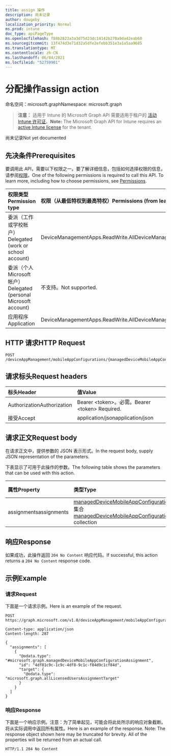 ```yaml
---
title: assign 操作
description: 尚未记录
author: dougeby
localization_priority: Normal
ms.prod: intune
doc_type: apiPageType
ms.openlocfilehash: f88b2823a3a3d75d23dc14142b270a9da42eab60
ms.sourcegitcommit: 13f474d3e71d32a5dfe2efebb351e3a1a5aa9685
ms.translationtype: MT
ms.contentlocale: zh-CN
ms.lasthandoff: 06/04/2021
ms.locfileid: "52759901"
---
```

# <a name="assign-action"></a><span data-ttu-id="01004-103">分配操作</span><span class="sxs-lookup"><span data-stu-id="01004-103">assign action</span></span>

<span data-ttu-id="01004-104">命名空间：microsoft.graph</span><span class="sxs-lookup"><span data-stu-id="01004-104">Namespace: microsoft.graph</span></span>

> <span data-ttu-id="01004-105">**注意：** 适用于 Intune 的 Microsoft Graph API 需要适用于租户的 [活动 Intune 许可证](https://go.microsoft.com/fwlink/?linkid=839381)。</span><span class="sxs-lookup"><span data-stu-id="01004-105">**Note:** The Microsoft Graph API for Intune requires an [active Intune license](https://go.microsoft.com/fwlink/?linkid=839381) for the tenant.</span></span>

<span data-ttu-id="01004-106">尚未记录</span><span class="sxs-lookup"><span data-stu-id="01004-106">Not yet documented</span></span>

## <a name="prerequisites"></a><span data-ttu-id="01004-107">先决条件</span><span class="sxs-lookup"><span data-stu-id="01004-107">Prerequisites</span></span>
<span data-ttu-id="01004-p101">要调用此 API，需要以下权限之一。要了解详细信息，包括如何选择权限的信息，请参阅[权限](/graph/permissions-reference)。</span><span class="sxs-lookup"><span data-stu-id="01004-p101">One of the following permissions is required to call this API. To learn more, including how to choose permissions, see [Permissions](/graph/permissions-reference).</span></span>

|<span data-ttu-id="01004-110">权限类型</span><span class="sxs-lookup"><span data-stu-id="01004-110">Permission type</span></span>|<span data-ttu-id="01004-111">权限（从最低特权到最高特权）</span><span class="sxs-lookup"><span data-stu-id="01004-111">Permissions (from least to most privileged)</span></span>|
|:---|:---|
|<span data-ttu-id="01004-112">委派（工作或学校帐户）</span><span class="sxs-lookup"><span data-stu-id="01004-112">Delegated (work or school account)</span></span>|<span data-ttu-id="01004-113">DeviceManagementApps.ReadWrite.All</span><span class="sxs-lookup"><span data-stu-id="01004-113">DeviceManagementApps.ReadWrite.All</span></span>|
|<span data-ttu-id="01004-114">委派（个人 Microsoft 帐户）</span><span class="sxs-lookup"><span data-stu-id="01004-114">Delegated (personal Microsoft account)</span></span>|<span data-ttu-id="01004-115">不支持。</span><span class="sxs-lookup"><span data-stu-id="01004-115">Not supported.</span></span>|
|<span data-ttu-id="01004-116">应用程序</span><span class="sxs-lookup"><span data-stu-id="01004-116">Application</span></span>|<span data-ttu-id="01004-117">DeviceManagementApps.ReadWrite.All</span><span class="sxs-lookup"><span data-stu-id="01004-117">DeviceManagementApps.ReadWrite.All</span></span>|

## <a name="http-request"></a><span data-ttu-id="01004-118">HTTP 请求</span><span class="sxs-lookup"><span data-stu-id="01004-118">HTTP Request</span></span>
<!-- {
  "blockType": "ignored"
}
-->
``` http
POST /deviceAppManagement/mobileAppConfigurations/{managedDeviceMobileAppConfigurationId}/assign
```

## <a name="request-headers"></a><span data-ttu-id="01004-119">请求标头</span><span class="sxs-lookup"><span data-stu-id="01004-119">Request headers</span></span>
|<span data-ttu-id="01004-120">标头</span><span class="sxs-lookup"><span data-stu-id="01004-120">Header</span></span>|<span data-ttu-id="01004-121">值</span><span class="sxs-lookup"><span data-stu-id="01004-121">Value</span></span>|
|:---|:---|
|<span data-ttu-id="01004-122">Authorization</span><span class="sxs-lookup"><span data-stu-id="01004-122">Authorization</span></span>|<span data-ttu-id="01004-123">Bearer &lt;token&gt;。必需。</span><span class="sxs-lookup"><span data-stu-id="01004-123">Bearer &lt;token&gt; Required.</span></span>|
|<span data-ttu-id="01004-124">接受</span><span class="sxs-lookup"><span data-stu-id="01004-124">Accept</span></span>|<span data-ttu-id="01004-125">application/json</span><span class="sxs-lookup"><span data-stu-id="01004-125">application/json</span></span>|

## <a name="request-body"></a><span data-ttu-id="01004-126">请求正文</span><span class="sxs-lookup"><span data-stu-id="01004-126">Request body</span></span>
<span data-ttu-id="01004-127">在请求正文中，提供参数的 JSON 表示形式。</span><span class="sxs-lookup"><span data-stu-id="01004-127">In the request body, supply JSON representation of the parameters.</span></span>

<span data-ttu-id="01004-128">下表显示了可用于此操作的参数。</span><span class="sxs-lookup"><span data-stu-id="01004-128">The following table shows the parameters that can be used with this action.</span></span>

|<span data-ttu-id="01004-129">属性</span><span class="sxs-lookup"><span data-stu-id="01004-129">Property</span></span>|<span data-ttu-id="01004-130">类型</span><span class="sxs-lookup"><span data-stu-id="01004-130">Type</span></span>|<span data-ttu-id="01004-131">说明</span><span class="sxs-lookup"><span data-stu-id="01004-131">Description</span></span>|
|:---|:---|:---|
|<span data-ttu-id="01004-132">assignments</span><span class="sxs-lookup"><span data-stu-id="01004-132">assignments</span></span>|<span data-ttu-id="01004-133">[managedDeviceMobileAppConfigurationAssignment](../resources/intune-apps-manageddevicemobileappconfigurationassignment.md) 集合</span><span class="sxs-lookup"><span data-stu-id="01004-133">[managedDeviceMobileAppConfigurationAssignment](../resources/intune-apps-manageddevicemobileappconfigurationassignment.md) collection</span></span>|<span data-ttu-id="01004-134">尚未记录</span><span class="sxs-lookup"><span data-stu-id="01004-134">Not yet documented</span></span>|



## <a name="response"></a><span data-ttu-id="01004-135">响应</span><span class="sxs-lookup"><span data-stu-id="01004-135">Response</span></span>
<span data-ttu-id="01004-136">如果成功，此操作返回 `204 No Content` 响应代码。</span><span class="sxs-lookup"><span data-stu-id="01004-136">If successful, this action returns a `204 No Content` response code.</span></span>

## <a name="example"></a><span data-ttu-id="01004-137">示例</span><span class="sxs-lookup"><span data-stu-id="01004-137">Example</span></span>

### <a name="request"></a><span data-ttu-id="01004-138">请求</span><span class="sxs-lookup"><span data-stu-id="01004-138">Request</span></span>
<span data-ttu-id="01004-139">下面是一个请求示例。</span><span class="sxs-lookup"><span data-stu-id="01004-139">Here is an example of the request.</span></span>
``` http
POST https://graph.microsoft.com/v1.0/deviceAppManagement/mobileAppConfigurations/{managedDeviceMobileAppConfigurationId}/assign

Content-type: application/json
Content-length: 287

{
  "assignments": [
    {
      "@odata.type": "#microsoft.graph.managedDeviceMobileAppConfigurationAssignment",
      "id": "4df81c9c-1c9c-4df8-9c1c-f84d9c1cf84d",
      "target": {
        "@odata.type": "microsoft.graph.allLicensedUsersAssignmentTarget"
      }
    }
  ]
}
```

### <a name="response"></a><span data-ttu-id="01004-140">响应</span><span class="sxs-lookup"><span data-stu-id="01004-140">Response</span></span>
<span data-ttu-id="01004-p102">下面是一个响应示例。注意：为了简单起见，可能会将此处所示的响应对象截断。将从实际调用中返回所有属性。</span><span class="sxs-lookup"><span data-stu-id="01004-p102">Here is an example of the response. Note: The response object shown here may be truncated for brevity. All of the properties will be returned from an actual call.</span></span>
``` http
HTTP/1.1 204 No Content
```





